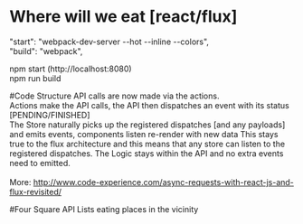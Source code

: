 # Where will we eat [react/flux]
"start": "webpack-dev-server --hot --inline --colors", <br/>
"build": "webpack",

npm start (http://localhost:8080)<br/>
npm run build

#Code Structure
API calls are now made via the actions.<br/>
Actions make the API calls, the API then dispatches an event with its status [PENDING/FINISHED] <br/>
The Store naturally picks up the registered dispatches [and any payloads] and emits events, components listen re-render with new data
This stays true to the flux architecture and this means that any store can listen to the registered dispatches. The Logic stays within the API and no extra events need to emitted.<br/><br/>
More: http://www.code-experience.com/async-requests-with-react-js-and-flux-revisited/

#Four Square API
Lists eating places in the vicinity
